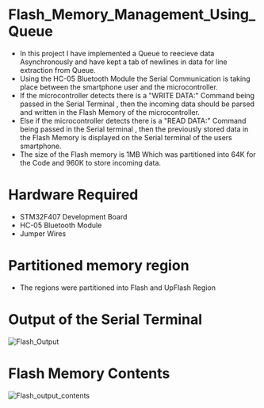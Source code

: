 # Flash_Memory_Management_Using_Queue

* In this project I have implemented a Queue to reecieve data Asynchronously and have kept a tab of newlines in data for line extraction from Queue.
* Using the HC-05 Bluetooth Module the Serial Communication is taking place between the smartphone user and the microcontroller.
* If the microcontroller detects there is a "WRITE DATA:" Command being passed in the Serial Terminal , then the incoming data should be parsed and written in the Flash Memory of the microcontroller.
* Else if the microcontroller detects there is a "READ DATA:" Command being passed in the Serial terminal , then the previously stored data in the Flash Memory is displayed on the Serial terminal of the users smartphone.
* The size of the Flash memory is 1MB Which was partitioned into 64K for the Code and 960K to store incoming data.

# Hardware Required 

* STM32F407 Development Board 
* HC-05 Bluetooth Module
* Jumper Wires

# Partitioned memory region 

* The regions were partitioned into Flash and UpFlash Region 


# Output of the Serial Terminal 

![Flash_Output](https://user-images.githubusercontent.com/51986101/63640525-6cc48a00-c66f-11e9-853a-7fa82a164297.png)

# Flash Memory Contents

![Flash_output_contents](https://user-images.githubusercontent.com/51986101/63640530-73eb9800-c66f-11e9-9224-fb6ab9e7b792.png)
